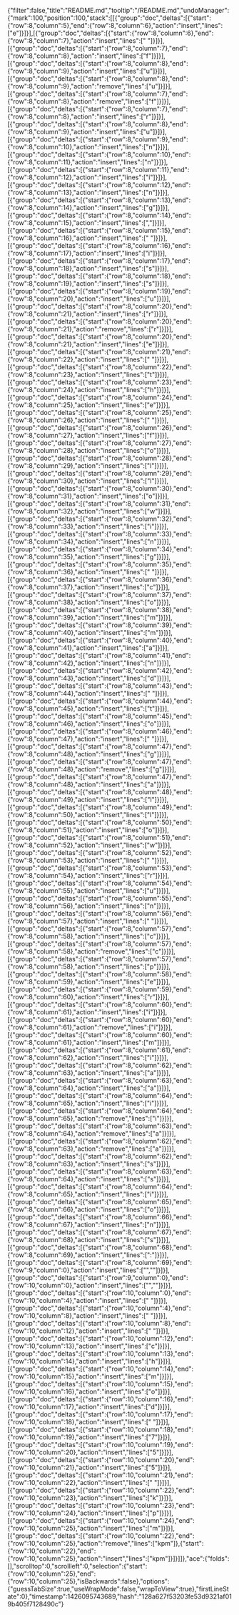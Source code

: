 {"filter":false,"title":"README.md","tooltip":"/README.md","undoManager":{"mark":100,"position":100,"stack":[[{"group":"doc","deltas":[{"start":{"row":8,"column":5},"end":{"row":8,"column":6},"action":"insert","lines":["e"]}]}],[{"group":"doc","deltas":[{"start":{"row":8,"column":6},"end":{"row":8,"column":7},"action":"insert","lines":[" "]}]}],[{"group":"doc","deltas":[{"start":{"row":8,"column":7},"end":{"row":8,"column":8},"action":"insert","lines":["f"]}]}],[{"group":"doc","deltas":[{"start":{"row":8,"column":8},"end":{"row":8,"column":9},"action":"insert","lines":["u"]}]}],[{"group":"doc","deltas":[{"start":{"row":8,"column":8},"end":{"row":8,"column":9},"action":"remove","lines":["u"]}]}],[{"group":"doc","deltas":[{"start":{"row":8,"column":7},"end":{"row":8,"column":8},"action":"remove","lines":["f"]}]}],[{"group":"doc","deltas":[{"start":{"row":8,"column":7},"end":{"row":8,"column":8},"action":"insert","lines":["r"]}]}],[{"group":"doc","deltas":[{"start":{"row":8,"column":8},"end":{"row":8,"column":9},"action":"insert","lines":["u"]}]}],[{"group":"doc","deltas":[{"start":{"row":8,"column":9},"end":{"row":8,"column":10},"action":"insert","lines":["n"]}]}],[{"group":"doc","deltas":[{"start":{"row":8,"column":10},"end":{"row":8,"column":11},"action":"insert","lines":["n"]}]}],[{"group":"doc","deltas":[{"start":{"row":8,"column":11},"end":{"row":8,"column":12},"action":"insert","lines":["i"]}]}],[{"group":"doc","deltas":[{"start":{"row":8,"column":12},"end":{"row":8,"column":13},"action":"insert","lines":["n"]}]}],[{"group":"doc","deltas":[{"start":{"row":8,"column":13},"end":{"row":8,"column":14},"action":"insert","lines":["g"]}]}],[{"group":"doc","deltas":[{"start":{"row":8,"column":14},"end":{"row":8,"column":15},"action":"insert","lines":[","]}]}],[{"group":"doc","deltas":[{"start":{"row":8,"column":15},"end":{"row":8,"column":16},"action":"insert","lines":[" "]}]}],[{"group":"doc","deltas":[{"start":{"row":8,"column":16},"end":{"row":8,"column":17},"action":"insert","lines":["i"]}]}],[{"group":"doc","deltas":[{"start":{"row":8,"column":17},"end":{"row":8,"column":18},"action":"insert","lines":["s"]}]}],[{"group":"doc","deltas":[{"start":{"row":8,"column":18},"end":{"row":8,"column":19},"action":"insert","lines":["s"]}]}],[{"group":"doc","deltas":[{"start":{"row":8,"column":19},"end":{"row":8,"column":20},"action":"insert","lines":["u"]}]}],[{"group":"doc","deltas":[{"start":{"row":8,"column":20},"end":{"row":8,"column":21},"action":"insert","lines":["r"]}]}],[{"group":"doc","deltas":[{"start":{"row":8,"column":20},"end":{"row":8,"column":21},"action":"remove","lines":["r"]}]}],[{"group":"doc","deltas":[{"start":{"row":8,"column":20},"end":{"row":8,"column":21},"action":"insert","lines":["e"]}]}],[{"group":"doc","deltas":[{"start":{"row":8,"column":21},"end":{"row":8,"column":22},"action":"insert","lines":[" "]}]}],[{"group":"doc","deltas":[{"start":{"row":8,"column":22},"end":{"row":8,"column":23},"action":"insert","lines":["t"]}]}],[{"group":"doc","deltas":[{"start":{"row":8,"column":23},"end":{"row":8,"column":24},"action":"insert","lines":["h"]}]}],[{"group":"doc","deltas":[{"start":{"row":8,"column":24},"end":{"row":8,"column":25},"action":"insert","lines":["e"]}]}],[{"group":"doc","deltas":[{"start":{"row":8,"column":25},"end":{"row":8,"column":26},"action":"insert","lines":[" "]}]}],[{"group":"doc","deltas":[{"start":{"row":8,"column":26},"end":{"row":8,"column":27},"action":"insert","lines":["f"]}]}],[{"group":"doc","deltas":[{"start":{"row":8,"column":27},"end":{"row":8,"column":28},"action":"insert","lines":["o"]}]}],[{"group":"doc","deltas":[{"start":{"row":8,"column":28},"end":{"row":8,"column":29},"action":"insert","lines":["l"]}]}],[{"group":"doc","deltas":[{"start":{"row":8,"column":29},"end":{"row":8,"column":30},"action":"insert","lines":["l"]}]}],[{"group":"doc","deltas":[{"start":{"row":8,"column":30},"end":{"row":8,"column":31},"action":"insert","lines":["o"]}]}],[{"group":"doc","deltas":[{"start":{"row":8,"column":31},"end":{"row":8,"column":32},"action":"insert","lines":["w"]}]}],[{"group":"doc","deltas":[{"start":{"row":8,"column":32},"end":{"row":8,"column":33},"action":"insert","lines":["i"]}]}],[{"group":"doc","deltas":[{"start":{"row":8,"column":33},"end":{"row":8,"column":34},"action":"insert","lines":["n"]}]}],[{"group":"doc","deltas":[{"start":{"row":8,"column":34},"end":{"row":8,"column":35},"action":"insert","lines":["g"]}]}],[{"group":"doc","deltas":[{"start":{"row":8,"column":35},"end":{"row":8,"column":36},"action":"insert","lines":[" "]}]}],[{"group":"doc","deltas":[{"start":{"row":8,"column":36},"end":{"row":8,"column":37},"action":"insert","lines":["c"]}]}],[{"group":"doc","deltas":[{"start":{"row":8,"column":37},"end":{"row":8,"column":38},"action":"insert","lines":["o"]}]}],[{"group":"doc","deltas":[{"start":{"row":8,"column":38},"end":{"row":8,"column":39},"action":"insert","lines":["m"]}]}],[{"group":"doc","deltas":[{"start":{"row":8,"column":39},"end":{"row":8,"column":40},"action":"insert","lines":["m"]}]}],[{"group":"doc","deltas":[{"start":{"row":8,"column":40},"end":{"row":8,"column":41},"action":"insert","lines":["a"]}]}],[{"group":"doc","deltas":[{"start":{"row":8,"column":41},"end":{"row":8,"column":42},"action":"insert","lines":["n"]}]}],[{"group":"doc","deltas":[{"start":{"row":8,"column":42},"end":{"row":8,"column":43},"action":"insert","lines":["d"]}]}],[{"group":"doc","deltas":[{"start":{"row":8,"column":43},"end":{"row":8,"column":44},"action":"insert","lines":[" "]}]}],[{"group":"doc","deltas":[{"start":{"row":8,"column":44},"end":{"row":8,"column":45},"action":"insert","lines":["t"]}]}],[{"group":"doc","deltas":[{"start":{"row":8,"column":45},"end":{"row":8,"column":46},"action":"insert","lines":["o"]}]}],[{"group":"doc","deltas":[{"start":{"row":8,"column":46},"end":{"row":8,"column":47},"action":"insert","lines":[" "]}]}],[{"group":"doc","deltas":[{"start":{"row":8,"column":47},"end":{"row":8,"column":48},"action":"insert","lines":["g"]}]}],[{"group":"doc","deltas":[{"start":{"row":8,"column":47},"end":{"row":8,"column":48},"action":"remove","lines":["g"]}]}],[{"group":"doc","deltas":[{"start":{"row":8,"column":47},"end":{"row":8,"column":48},"action":"insert","lines":["a"]}]}],[{"group":"doc","deltas":[{"start":{"row":8,"column":48},"end":{"row":8,"column":49},"action":"insert","lines":["l"]}]}],[{"group":"doc","deltas":[{"start":{"row":8,"column":49},"end":{"row":8,"column":50},"action":"insert","lines":["l"]}]}],[{"group":"doc","deltas":[{"start":{"row":8,"column":50},"end":{"row":8,"column":51},"action":"insert","lines":["o"]}]}],[{"group":"doc","deltas":[{"start":{"row":8,"column":51},"end":{"row":8,"column":52},"action":"insert","lines":["w"]}]}],[{"group":"doc","deltas":[{"start":{"row":8,"column":52},"end":{"row":8,"column":53},"action":"insert","lines":[" "]}]}],[{"group":"doc","deltas":[{"start":{"row":8,"column":53},"end":{"row":8,"column":54},"action":"insert","lines":["r"]}]}],[{"group":"doc","deltas":[{"start":{"row":8,"column":54},"end":{"row":8,"column":55},"action":"insert","lines":["u"]}]}],[{"group":"doc","deltas":[{"start":{"row":8,"column":55},"end":{"row":8,"column":56},"action":"insert","lines":["n"]}]}],[{"group":"doc","deltas":[{"start":{"row":8,"column":56},"end":{"row":8,"column":57},"action":"insert","lines":[" "]}]}],[{"group":"doc","deltas":[{"start":{"row":8,"column":57},"end":{"row":8,"column":58},"action":"insert","lines":["c"]}]}],[{"group":"doc","deltas":[{"start":{"row":8,"column":57},"end":{"row":8,"column":58},"action":"remove","lines":["c"]}]}],[{"group":"doc","deltas":[{"start":{"row":8,"column":57},"end":{"row":8,"column":58},"action":"insert","lines":["p"]}]}],[{"group":"doc","deltas":[{"start":{"row":8,"column":58},"end":{"row":8,"column":59},"action":"insert","lines":["e"]}]}],[{"group":"doc","deltas":[{"start":{"row":8,"column":59},"end":{"row":8,"column":60},"action":"insert","lines":["r"]}]}],[{"group":"doc","deltas":[{"start":{"row":8,"column":60},"end":{"row":8,"column":61},"action":"insert","lines":["i"]}]}],[{"group":"doc","deltas":[{"start":{"row":8,"column":60},"end":{"row":8,"column":61},"action":"remove","lines":["i"]}]}],[{"group":"doc","deltas":[{"start":{"row":8,"column":60},"end":{"row":8,"column":61},"action":"insert","lines":["m"]}]}],[{"group":"doc","deltas":[{"start":{"row":8,"column":61},"end":{"row":8,"column":62},"action":"insert","lines":["i"]}]}],[{"group":"doc","deltas":[{"start":{"row":8,"column":62},"end":{"row":8,"column":63},"action":"insert","lines":["a"]}]}],[{"group":"doc","deltas":[{"start":{"row":8,"column":63},"end":{"row":8,"column":64},"action":"insert","lines":["a"]}]}],[{"group":"doc","deltas":[{"start":{"row":8,"column":64},"end":{"row":8,"column":65},"action":"insert","lines":["i"]}]}],[{"group":"doc","deltas":[{"start":{"row":8,"column":64},"end":{"row":8,"column":65},"action":"remove","lines":["i"]}]}],[{"group":"doc","deltas":[{"start":{"row":8,"column":63},"end":{"row":8,"column":64},"action":"remove","lines":["a"]}]}],[{"group":"doc","deltas":[{"start":{"row":8,"column":62},"end":{"row":8,"column":63},"action":"remove","lines":["a"]}]}],[{"group":"doc","deltas":[{"start":{"row":8,"column":62},"end":{"row":8,"column":63},"action":"insert","lines":["s"]}]}],[{"group":"doc","deltas":[{"start":{"row":8,"column":63},"end":{"row":8,"column":64},"action":"insert","lines":["s"]}]}],[{"group":"doc","deltas":[{"start":{"row":8,"column":64},"end":{"row":8,"column":65},"action":"insert","lines":["i"]}]}],[{"group":"doc","deltas":[{"start":{"row":8,"column":65},"end":{"row":8,"column":66},"action":"insert","lines":["o"]}]}],[{"group":"doc","deltas":[{"start":{"row":8,"column":66},"end":{"row":8,"column":67},"action":"insert","lines":["n"]}]}],[{"group":"doc","deltas":[{"start":{"row":8,"column":67},"end":{"row":8,"column":68},"action":"insert","lines":["s"]}]}],[{"group":"doc","deltas":[{"start":{"row":8,"column":68},"end":{"row":8,"column":69},"action":"insert","lines":[":"]}]}],[{"group":"doc","deltas":[{"start":{"row":8,"column":69},"end":{"row":9,"column":0},"action":"insert","lines":["",""]}]}],[{"group":"doc","deltas":[{"start":{"row":9,"column":0},"end":{"row":10,"column":0},"action":"insert","lines":["",""]}]}],[{"group":"doc","deltas":[{"start":{"row":10,"column":0},"end":{"row":10,"column":4},"action":"insert","lines":["    "]}]}],[{"group":"doc","deltas":[{"start":{"row":10,"column":4},"end":{"row":10,"column":8},"action":"insert","lines":["    "]}]}],[{"group":"doc","deltas":[{"start":{"row":10,"column":8},"end":{"row":10,"column":12},"action":"insert","lines":["    "]}]}],[{"group":"doc","deltas":[{"start":{"row":10,"column":12},"end":{"row":10,"column":13},"action":"insert","lines":["c"]}]}],[{"group":"doc","deltas":[{"start":{"row":10,"column":13},"end":{"row":10,"column":14},"action":"insert","lines":["h"]}]}],[{"group":"doc","deltas":[{"start":{"row":10,"column":14},"end":{"row":10,"column":15},"action":"insert","lines":["m"]}]}],[{"group":"doc","deltas":[{"start":{"row":10,"column":15},"end":{"row":10,"column":16},"action":"insert","lines":["o"]}]}],[{"group":"doc","deltas":[{"start":{"row":10,"column":16},"end":{"row":10,"column":17},"action":"insert","lines":["d"]}]}],[{"group":"doc","deltas":[{"start":{"row":10,"column":17},"end":{"row":10,"column":18},"action":"insert","lines":[" "]}]}],[{"group":"doc","deltas":[{"start":{"row":10,"column":18},"end":{"row":10,"column":19},"action":"insert","lines":["7"]}]}],[{"group":"doc","deltas":[{"start":{"row":10,"column":19},"end":{"row":10,"column":20},"action":"insert","lines":["5"]}]}],[{"group":"doc","deltas":[{"start":{"row":10,"column":20},"end":{"row":10,"column":21},"action":"insert","lines":["5"]}]}],[{"group":"doc","deltas":[{"start":{"row":10,"column":21},"end":{"row":10,"column":22},"action":"insert","lines":[" "]}]}],[{"group":"doc","deltas":[{"start":{"row":10,"column":22},"end":{"row":10,"column":23},"action":"insert","lines":["k"]}]}],[{"group":"doc","deltas":[{"start":{"row":10,"column":23},"end":{"row":10,"column":24},"action":"insert","lines":["p"]}]}],[{"group":"doc","deltas":[{"start":{"row":10,"column":24},"end":{"row":10,"column":25},"action":"insert","lines":["m"]}]}],[{"group":"doc","deltas":[{"start":{"row":10,"column":22},"end":{"row":10,"column":25},"action":"remove","lines":["kpm"]},{"start":{"row":10,"column":22},"end":{"row":10,"column":25},"action":"insert","lines":["kpm"]}]}]]},"ace":{"folds":[],"scrolltop":0,"scrollleft":0,"selection":{"start":{"row":10,"column":25},"end":{"row":10,"column":25},"isBackwards":false},"options":{"guessTabSize":true,"useWrapMode":false,"wrapToView":true},"firstLineState":0},"timestamp":1426095743689,"hash":"128a627f53203fe53d9321af019b405f7128490c"}